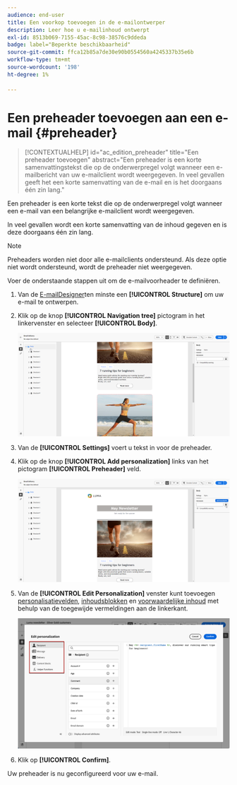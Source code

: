 ```yaml
---
audience: end-user
title: Een voorkop toevoegen in de e-mailontwerper
description: Leer hoe u e-mailinhoud ontwerpt
exl-id: 8513b069-7155-45ac-8c98-38576c9ddeda
badge: label="Beperkte beschikbaarheid"
source-git-commit: ffca12b85a7de30e90b0554560a4245337b35e6b
workflow-type: tm+mt
source-wordcount: '198'
ht-degree: 1%

---
```


# Een preheader toevoegen aan een e-mail {#preheader}

>[!CONTEXTUALHELP]
>id="ac_edition_preheader"
>title="Een preheader toevoegen"
>abstract="Een preheader is een korte samenvattingstekst die op de onderwerpregel volgt wanneer een e-mailbericht van uw e-mailclient wordt weergegeven. In veel gevallen geeft het een korte samenvatting van de e-mail en is het doorgaans één zin lang."

Een preheader is een korte tekst die op de onderwerpregel volgt wanneer een e-mail van een belangrijke e-mailclient wordt weergegeven.

In veel gevallen wordt een korte samenvatting van de inhoud gegeven en is deze doorgaans één zin lang.

>[!NOTE]
>
>Preheaders worden niet door alle e-mailclients ondersteund. Als deze optie niet wordt ondersteund, wordt de preheader niet weergegeven.

Voer de onderstaande stappen uit om de e-mailvoorheader te definiëren.

1. Van de [E-mailDesigner](create-email-content.md)ten minste een **[!UICONTROL Structure]** om uw e-mail te ontwerpen.

1. Klik op de knop **[!UICONTROL Navigation tree]** pictogram in het linkervenster en selecteer **[!UICONTROL Body]**.

   ![](assets/preheader_body.png)

1. Van de **[!UICONTROL Settings]** voert u tekst in voor de preheader.

1. Klik op de knop **[!UICONTROL Add personalization]** links van het pictogram **[!UICONTROL Preheader]** veld.

   ![](assets/preheader_body_settings.png)

1. Van de **[!UICONTROL Edit Personalization]** venster kunt toevoegen [personalisatievelden](../personalization/personalize.md), [inhoudsblokken](../personalization/content-blocks.md) en [voorwaardelijke inhoud](../personalization/conditions.md) met behulp van de toegewijde vermeldingen aan de linkerkant.

   ![](assets/preheader_body_personalization.png)

1. Klik op **[!UICONTROL Confirm]**.

Uw preheader is nu geconfigureerd voor uw e-mail.
